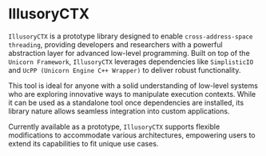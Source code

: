 # IllusoryCTX

`IllusoryCTX` is a prototype library designed to enable `cross-address-space threading`, providing developers and researchers with a powerful abstraction layer for advanced low-level programming. Built on top of the `Unicorn Framework`, `IllusoryCTX` leverages dependencies like `SimplisticIO` and `UcPP (Unicorn Engine C++ Wrapper)` to deliver robust functionality.

This tool is ideal for anyone with a solid understanding of low-level systems who are exploring innovative ways to manipulate execution contexts. While it can be used as a standalone tool once dependencies are installed, its library nature allows seamless integration into custom applications.

Currently available as a prototype, `IllusoryCTX` supports flexible modifications to accommodate various architectures, empowering users to extend its capabilities to fit unique use cases.
